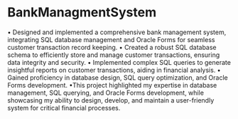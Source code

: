 # BankManagmentSystem
• Designed and implemented a comprehensive bank management system, integrating SQL database management and Oracle Forms for seamless customer transaction record keeping.
• Created a robust SQL database schema to efficiently store and manage customer transactions, ensuring data integrity and security.
• Implemented complex SQL queries to generate insightful reports on customer transactions, aiding in financial analysis.
• Gained proficiency in database design, SQL query optimization, and Oracle Forms development.
•This project highlighted my expertise in database management, SQL querying, and Oracle Forms development, while showcasing my ability to design, develop, and maintain a user-friendly system for critical financial processes.
